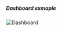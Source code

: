 
##### Dashboard exmaple

![Dashboard](https://i.ibb.co/RyCxFPt/Screen-Shot-2020-04-19-at-22-27-27.png)

